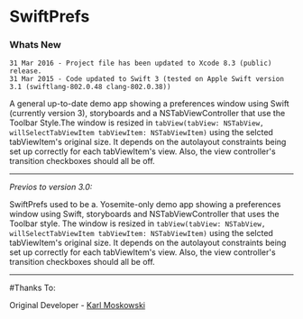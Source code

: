 # SwiftPrefs

### Whats New

```
31 Mar 2016 - Project file has been updated to Xcode 8.3 (public) release.
31 Mar 2015 - Code updated to Swift 3 (tested on Apple Swift version 3.1 (swiftlang-802.0.48 clang-802.0.38))
```

A general up-to-date demo app showing a preferences window using Swift (currently version 3), storyboards and a NSTabViewController that use the Toolbar Style.The window is resized in `tabView(tabView: NSTabView, willSelectTabViewItem tabViewItem: NSTabViewItem)` using the selcted tabViewItem's original size. It depends on the autolayout constraints being set up correctly for each tabViewItem's view. Also, the view controller's transition checkboxes should all be off.
    


---

*Previos to version 3.0:*

SwiftPrefs used to be a. Yosemite-only demo app showing a preferences window using Swift, storyboards and NSTabViewController that uses the Toolbar style. The window is resized in `tabView(tabView: NSTabView, willSelectTabViewItem tabViewItem: NSTabViewItem)` using the selcted tabViewItem's original size. It depends on the autolayout constraints being set up correctly for each tabViewItem's view. Also, the view controller's transition checkboxes should all be off.


---


#Thanks To:

Original Developer - [Karl Moskowski](https://github.com/kolpanic/)
